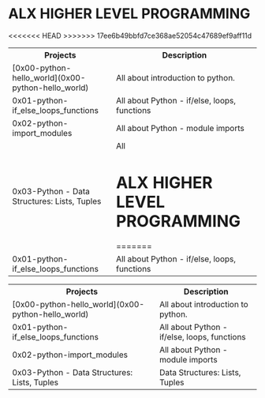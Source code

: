 <html>
<head>

</head>
<body>

<h1>ALX HIGHER LEVEL PROGRAMMING</h1>

<table>
  <tr>
    <th>Projects </th>
    <th>Description</th>
  </tr>
  <tr>
    <td>[0x00-python-hello_world](0x00-python-hello_world) </td>
    <td>All about introduction to python. </td>
  </tr>
<<<<<<< HEAD
   <tr>
    <td>0x01-python-if_else_loops_functions </td>
    <td>All about Python - if/else, loops, functions </td>
  </tr>
  <tr>
    <td>0x02-python-import_modules </td>
    <td>All about Python - module imports </td>
  </tr>
  <tr>
    <td>0x03-Python - Data Structures: Lists, Tuples </td>
    <td>All <html>
<head>

</head>
<body>

<h1>ALX HIGHER LEVEL PROGRAMMING</h1>
=======
  <tr>
    <td>0x01-python-if_else_loops_functions </td>
    <td>All about Python - if/else, loops, functions </td>
  </tr>
>>>>>>> 17ee6b49bbfd7ce368ae52054c47689ef9aff11d

<table>
  <tr>
    <th>Projects </th>
    <th>Description</th>
  </tr>
  <tr>
    <td>[0x00-python-hello_world](0x00-python-hello_world) </td>
    <td>All about introduction to python. </td>
  </tr>
   <tr>
    <td>0x01-python-if_else_loops_functions </td>
    <td>All about Python - if/else, loops, functions </td>
  </tr>
  <tr>
    <td>0x02-python-import_modules </td>
    <td>All about Python - module imports </td>
  </tr>
  <tr>
    <td>0x03-Python - Data Structures: Lists, Tuples </td>
    <td> Data Structures: Lists, Tuples </td>
  </tr>
</table>

</body>
</html>
